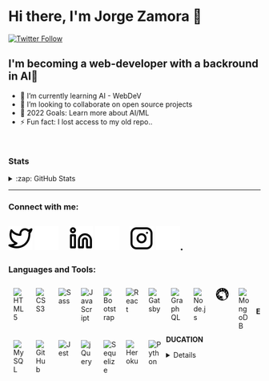 # Hi there, I'm Jorge Zamora 👋

[![Twitter Follow](https://img.shields.io/twitter/follow/jbxamora?color=1DA1F2&logo=twitter&style=for-the-badge)](https://twitter.com/intent/follow?original_referer=https%3A%2F%2Fgithub.com%2FcodeSTACKr&screen_name=jbxamora)

## I'm becoming a web-developer with a backround in AI👀

- 🌱 I’m currently learning AI - WebDeV
- 👯 I’m looking to collaborate on open source projects
- 🥅 2022 Goals: Learn more about AI/ML
- ⚡ Fun fact: I lost access to my old repo..


<br/>
<!-- 
[![GitHub Streak](https://github-readme-streak-stats.herokuapp.com?user=jbxamora&theme=vue-dark)](https://git.io/streak-stats) -->


<!-- <p align="center">
[![GitHub Streak](https://github-readme-streak-stats.herokuapp.com?user=jbxamora&theme=vue-dark&hide_border=true&stroke=DDDBD8&background=03030397&dates=D5DDD4)](https://git.io/streak-stats)

</p> -->

<!-- https://github-readme-streak-stats.herokuapp.com/?user=jbxamora&theme=black-ice&hide_border=true&stroke=0000&background=060A0CD0 -->


### Stats
<details>
  <summary>:zap: GitHub Stats</summary>
<img align="left" alt="JB's GitHub Stats" src="https://github-readme-stats.vercel.app/api?username=jbxamora&show_icons=true&hide_border=false&title_color=ff652f&icon_color=FFE400&bg_color=09131B&text_color=ffffff&border_color=0c1a25" />
    <p align="left">
    <a href="https://github.com/jbxamora/github-readme-streak-stats">
        <img title="🔥 Get streak stats for your profile at git.io/streak-stats" alt="JB's streak" src="https://github-readme-streak-stats.herokuapp.com?user=jbxamora&theme=vue-dark&hide_border=true&stroke=DDDBD8&background=03030397&dates=D5DDD4"/>
    </a>
</p>

<img align="left" alt="JB's Top Langs" src="https://github-readme-stats.vercel.app/api/top-langs/?username=jbxamora&langs_count=8&show_icons=true&hide_border=false&title_color=ff652f&icon_color=FFE400&bg_color=09131B&text_color=ffffff&border_color=0c1a25" />
</details>

---
### Connect with me:

[![website](./img/twitter-light.svg)](https://twitter.com/jbxamora#gh-light-mode-only)
[![website](./img/twitter-dark.svg)](https://twitter.com/jbxamora#gh-dark-mode-only)
&nbsp;&nbsp;
[![website](./img/linkedin-light.svg)](https://linkedin.com/in/jbxamora#gh-light-mode-only)
[![website](./img/linkedin-dark.svg)](https://linkedin.com/in/jbxamora#gh-dark-mode-only)
&nbsp;&nbsp;
[![website](./img/instagram-light.svg)](https://instagram.com/jbxamora#gh-light-mode-only)
[![website](./img/instagram-dark.svg)](https://instagram.com/jbxamora#gh-dark-mode-only). 
---
### Languages and Tools:

<img align="left" alt="HTML5" width="25px" src="https://cdn.jsdelivr.net/gh/devicons/devicon/icons/html5/html5-original.svg" style="padding:10px;" />
<img align="left" alt="CSS3" width="25px" src="https://cdn.jsdelivr.net/gh/devicons/devicon/icons/css3/css3-original.svg" style="padding:10px;" />
<img align="left" alt="Sass" width="25px" src="https://cdn.jsdelivr.net/gh/devicons/devicon/icons/sass/sass-original.svg" style="padding:10px;" />
<img align="left" alt="JavaScript" width="25px" src="https://cdn.jsdelivr.net/gh/devicons/devicon/icons/javascript/javascript-original.svg" style="padding:10px;" />
<img align="left" alt="Bootstrap" width="25px" src="https://cdn.jsdelivr.net/gh/devicons/devicon/icons/bootstrap/bootstrap-original.svg" style="padding:10px;" />
<img align="left" alt="React" width="25px" src="https://cdn.jsdelivr.net/gh/devicons/devicon/icons/react/react-original.svg" style="padding:10px;" />
<img align="left" alt="Gatsby" width="25px" src="https://cdn.jsdelivr.net/gh/devicons/devicon/icons/gatsby/gatsby-original.svg" style="padding:10px;" />
<img align="left" alt="GraphQL" width="25px" src="https://cdn.jsdelivr.net/gh/devicons/devicon/icons/graphql/graphql-plain.svg" style="padding:10px;" />
<img align="left" alt="Node.js" width="25px" src="https://cdn.jsdelivr.net/gh/devicons/devicon/icons/nodejs/nodejs-original.svg" style="padding:10px;" />
<img align="left" alt="Deno" width="25px" src="./img/deno-light.svg" style="padding:10px;" />
<img align="left" alt="MongoDB" width="25px" src="https://cdn.jsdelivr.net/gh/devicons/devicon/icons/mongodb/mongodb-original.svg" style="padding:10px;" />
<img align="left" alt="MySQL" width="25px" src="https://cdn.jsdelivr.net/gh/devicons/devicon/icons/mysql/mysql-original.svg" style="padding:10px;" />
<img align="left" alt="GitHub" width="25px" src="https://user-images.githubusercontent.com/3369400/139448065-39a229ba-4b06-434b-bc67-616e2ed80c8f.png" style="padding:10px;" />
<img align="left" alt="Jest" width="25px" src="https://cdn.jsdelivr.net/gh/devicons/devicon/icons/jest/jest-plain.svg" style="padding:10px;" />
<img align="left" alt="jQuery" width="25px" src="https://cdn.jsdelivr.net/gh/devicons/devicon/icons/jquery/jquery-plain-wordmark.svg" style="padding:10px;" />
<img align="left" alt="Sequelize" width="25px" src="https://cdn.jsdelivr.net/gh/devicons/devicon/icons/sequelize/sequelize-original.svg" style="padding:10px;" />
<img align="left" alt="Heroku" width="25px" src="https://cdn.jsdelivr.net/gh/devicons/devicon/icons/heroku/heroku-plain.svg" style="padding:10px;" />
<img align="left" alt="Python" width="25px" src="https://cdn.jsdelivr.net/gh/devicons/devicon/icons/python/python-original.svg" style="padding:10px;" />   

<br>
<br>

**EDUCATION**
<details>
  - Harvard EdX CS50x✅
  - Harvard EdX CS50AI✅
  - UC BERKELEY EdX Full Stack Flex⏳
<details\>

